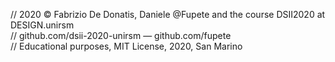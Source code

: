// 2020 © Fabrizio De Donatis, Daniele @Fupete and the course DSII2020 at DESIGN.unirsm  
// github.com/dsii-2020-unirsm — github.com/fupete  
// Educational purposes, MIT License, 2020, San Marino  
